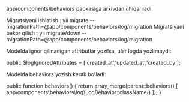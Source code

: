 app/components/behaviors papkasiga arxivdan chiqariladi

Migratsiyani ishlatish      : yii migrate --migrationPath=@app/components/behaviors/log/migration
Migratsiyani bekor qilish   : yii migrate/down --migrationPath=@app/components/behaviors/log/migration

Modelda ignor qilinadigan attributlar yozilsa, ular logda yozlimaydi:

public $logIgnoredAttributes = ['created_at','updated_at','created_by'];

Modelda behaviors yozish kerak bo'ladi:

public function behaviors()
{
    return array_merge(parent::behaviors(),[
        app\components\behaviors\log\LogBehavior::className()
    ]);
}